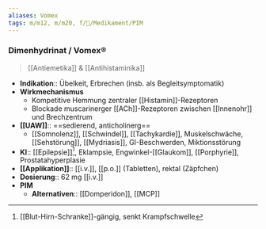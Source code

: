 ```yaml
---
aliases: Vomex
tags: m/m12, m/m20, f/💊/Medikament/PIM
---
```

### Dimenhydrinat / Vomex®
> [[Antiemetika]] & [[Antihistaminika]]
- **Indikation**:: Übelkeit, Erbrechen (insb. als Begleitsymptomatik)
- **Wirkmechanismus**
	- Kompetitive Hemmung zentraler [[Histamin]]-Rezeptoren
	- Blockade muscarinerger [[ACh]]-Rezeptoren zwischen [[Innenohr]] und Brechzentrum
- **[[UAW]]**:: ==sedierend, anticholinerg==
	- [[Somnolenz]], [[Schwindel]], [[Tachykardie]], Muskelschwäche, [[Sehstörung]], [[Mydriasis]], GI-Beschwerden, Miktionsstörung
- **KI**:: [[Epilepsie]][^1], Eklampsie, Engwinkel-[[Glaukom]], [[Porphyrie]], Prostatahyperplasie
- **[[Applikation]]**:: [[i.v.]], [[p.o.]] (Tabletten), rektal (Zäpfchen)
- **Dosierung**:: 62 mg [[i.v.]]
- **PIM**
	- **Alternativen**:: [[Domperidon]], [[MCP]]

[^1]: [[Blut-Hirn-Schranke]]-gängig, senkt Krampfschwelle